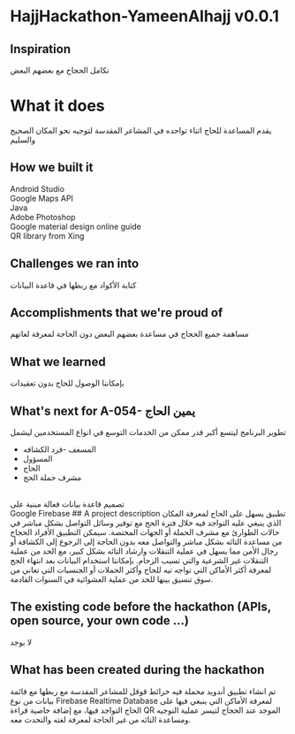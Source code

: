 # HajjHackathon-YameenAlhajj v0.0.1

## Inspiration
تكامل الحجاج مع بعضهم البعض
#	What it does
يقدم المساعدة للحاج اثناء تواجده في المشاعر المقدسة لتوجيه نحو المكان الصحيح والسليم
## How we built it
Android Studio<br>
Google Maps API<br>
Java<br>
Adobe Photoshop<br>
Google material design online guide <br>
QR library from Xing <br>
##	Challenges we ran into
كتابة الأكواد مع ربطها في قاعدة البيانات
## Accomplishments that we're proud of
مساهمة جميع الحجاج في مساعدة بعضهم البعض دون الحاجة لمعرفة لغاتهم
## What we learned
بإمكاننا الوصول للحاج بدون تعقيدات
## What's next for A-054- يمين الحاج
تطوير البرنامج ليتسع أكبر قدر ممكن من الخدمات
التوسع في انواع المستخدمين ليشمل
<ul>
  <li>المسعف -فرد الكشافه</li>
  <li>المسؤول</li>
  <li>الحاج</li>
  <li>مشرف حملة الحج</li>
</ul>
<br>
تصميم قاعدة بيانات فعالة مبنية على <br>Google Firebase
## A project description
تطبيق يسهل على الحاج لمعرفة المكان الذي ينبغي عليه التواجد فيه خلال فترة الحج مع توفير وسائل التواصل بشكل مباشر في حالات الطوارئ مع مشرف الحملة أو الجهات المختصة. سيمكن التطبيق الأفراد الحجاج من مساعدة التائه بشكل مباشر والتواصل معه بدون الحاجة  إلى الرجوع إلى الكشافة أو رجال الأمن مما يسهل في عملية التنقلات وارشاد التائه بشكل كبير، مع الحد من عملية التنقلات غير الشرعية والتي تسبب الزحام. بإمكاننا استخدام البيانات بعد انتهاء الحج لمعرفة أكثر الأماكن التي تواجه تيه للحاج وأكثر الحملات أو الجنسيات التي تعاني من سوق تنسيق بينها للحد من عملية العشوائية في السنوات القادمة.

## The existing code before the hackathon (APIs, open source, your own code ...)
لا يوجد

## What has been created during the hackathon
تم انشاء تطبيق أندويد محملة فيه خرائط قوقل للمشاعر المقدسة مع ربطها مع قائمة بيانات من نوع Firebase Realtime Database لمعرفة الأماكن التي ينبغي فيها على الحاج التواجد فيها، مع إضافة خاصية قراءة QR الموجد عند الحجاج لتيسر عملية التوجيه ومساعدة التائه من غير الحاجة لمعرفة لغته والتحدث معه. 



